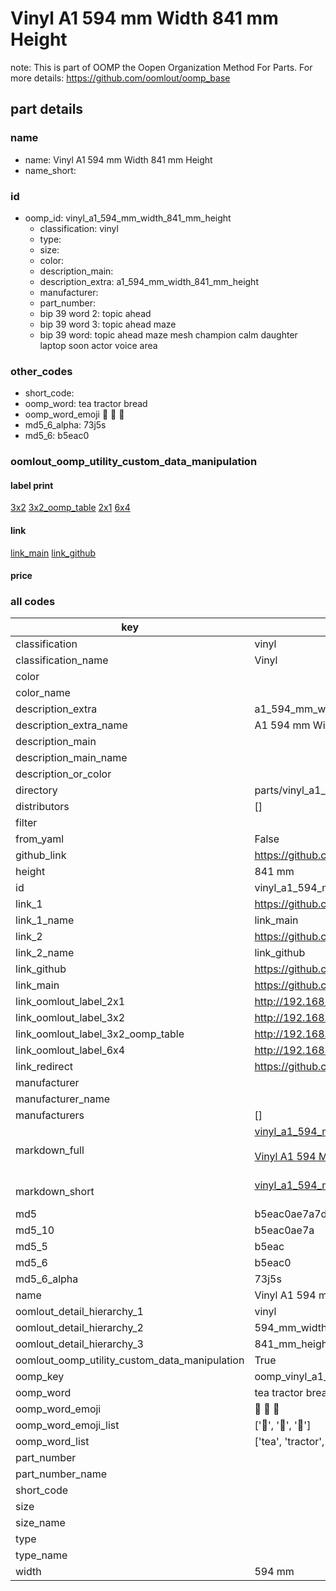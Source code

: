# Vinyl A1 594 mm Width 841 mm Height  

note: This is part of OOMP the Oopen Organization Method For Parts. For more details: https://github.com/oomlout/oomp_base

##  part details
  







### name
* name: Vinyl A1 594 mm Width 841 mm Height
* name_short: 
### id
* oomp_id: vinyl_a1_594_mm_width_841_mm_height
  * classification: vinyl
  * type: 
  * size: 
  * color: 
  * description_main: 
  * description_extra: a1_594_mm_width_841_mm_height
  * manufacturer: 
  * part_number: 
  * bip 39 word 2: topic ahead
  * bip 39 word 3: topic ahead maze
  * bip 39 word: topic ahead maze mesh champion calm daughter laptop soon actor voice area

### other_codes
* short_code: 
* oomp_word: tea tractor bread
* oomp_word_emoji :tea: :tractor: :bread:
* md5_6_alpha: 73j5s
* md5_6: b5eac0






### oomlout_oomp_utility_custom_data_manipulation
#### label print
[3x2](http://192.168.1.245:1112/?label=oomp%2073j5s)
[3x2_oomp_table](http://192.168.1.108:1112/?label=oomp%2073j5s)
[2x1](http://192.168.1.242:1112/?label=oomp%2073j5s)
[6x4](http://192.168.1.55:1112/?label=oomp%2073j5s)    

#### link

[link_main](https://github.com/oomlout/oomlout_oomp_version_1_messy/tree/main/parts/vinyl_a1_594_mm_width_841_mm_height) [link_github](https://github.com/oomlout/oomlout_oomp_version_1_messy/tree/main/parts/vinyl_a1_594_mm_width_841_mm_height)                             

#### price







### all codes 
| key | value |  
| --- | --- |  
| classification | vinyl |  
| classification_name | Vinyl |  
| color |  |  
| color_name |  |  
| description_extra | a1_594_mm_width_841_mm_height |  
| description_extra_name | A1 594 mm Width 841 mm Height |  
| description_main |  |  
| description_main_name |  |  
| description_or_color |   |  
| directory | parts/vinyl_a1_594_mm_width_841_mm_height |  
| distributors | [] |  
| filter |  |  
| from_yaml | False |  
| github_link | https://github.com/oomlout/oomlout_oomp_part_src/tree/main/parts/vinyl_a1_594_mm_width_841_mm_height |  
| height | 841 mm |  
| id | vinyl_a1_594_mm_width_841_mm_height |  
| link_1 | https://github.com/oomlout/oomlout_oomp_version_1_messy/tree/main/parts/vinyl_a1_594_mm_width_841_mm_height |  
| link_1_name | link_main |  
| link_2 | https://github.com/oomlout/oomlout_oomp_version_1_messy/tree/main/parts/vinyl_a1_594_mm_width_841_mm_height |  
| link_2_name | link_github |  
| link_github | https://github.com/oomlout/oomlout_oomp_version_1_messy/tree/main/parts/vinyl_a1_594_mm_width_841_mm_height |  
| link_main | https://github.com/oomlout/oomlout_oomp_version_1_messy/tree/main/parts/vinyl_a1_594_mm_width_841_mm_height |  
| link_oomlout_label_2x1 | http://192.168.1.242:1112/?label=oomp%2073j5s |  
| link_oomlout_label_3x2 | http://192.168.1.245:1112/?label=oomp%2073j5s |  
| link_oomlout_label_3x2_oomp_table | http://192.168.1.108:1112/?label=oomp%2073j5s |  
| link_oomlout_label_6x4 | http://192.168.1.55:1112/?label=oomp%2073j5s |  
| link_redirect | https://github.com/oomlout/oomlout_oomp_version_1_messy/tree/main/parts/vinyl_a1_594_mm_width_841_mm_height |  
| manufacturer |  |  
| manufacturer_name |  |  
| manufacturers | [] |  
| markdown_full | [vinyl_a1_594_mm_width_841_mm_height](none)<br>[](none)<br>[Vinyl A1 594 Mm Width 841 Mm Height](none)<br><br> |  
| markdown_short | [vinyl_a1_594_mm_width_841_mm_height](none)<br><br> |  
| md5 | b5eac0ae7a7d06f8821308bd13014f28 |  
| md5_10 | b5eac0ae7a |  
| md5_5 | b5eac |  
| md5_6 | b5eac0 |  
| md5_6_alpha | 73j5s |  
| name | Vinyl A1 594 mm Width 841 mm Height |  
| oomlout_detail_hierarchy_1 | vinyl |  
| oomlout_detail_hierarchy_2 | 594_mm_width |  
| oomlout_detail_hierarchy_3 | 841_mm_height |  
| oomlout_oomp_utility_custom_data_manipulation | True |  
| oomp_key | oomp_vinyl_a1_594_mm_width_841_mm_height |  
| oomp_word | tea tractor bread |  
| oomp_word_emoji | :tea: :tractor: :bread: |  
| oomp_word_emoji_list | [':tea:', ':tractor:', ':bread:'] |  
| oomp_word_list | ['tea', 'tractor', 'bread'] |  
| part_number |  |  
| part_number_name |  |  
| short_code |  |  
| size |  |  
| size_name |  |  
| type |  |  
| type_name |  |  
| width | 594 mm |  
